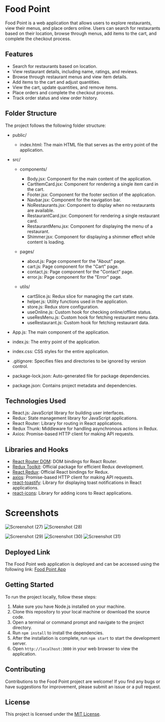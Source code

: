 # Food Point

Food Point is a web application that allows users to explore restaurants, view their menus, and place orders online. Users can search for restaurants based on their location, browse through menus, add items to the cart, and complete the checkout process.

## Features

- Search for restaurants based on location.
- View restaurant details, including name, ratings, and reviews.
- Browse through restaurant menus and view item details.
- Add items to the cart and adjust quantities.
- View the cart, update quantities, and remove items.
- Place orders and complete the checkout process.
- Track order status and view order history.

## Folder Structure

The project follows the following folder structure:

- public/
  - index.html: The main HTML file that serves as the entry point of the application.

- src/
  - components/
    - Body.jsx: Component for the main content of the application.
    - CartItemCard.jsx: Component for rendering a single item card in the cart.
    - Footer.jsx: Component for the footer section of the application.
    - Navbar.jsx: Component for the navigation bar.
    - NoRestaurants.jsx: Component to display when no restaurants are available.
    - RestaurantCard.jsx: Component for rendering a single restaurant card.
    - RestaurantMenu.jsx: Component for displaying the menu of a restaurant.
    - Shimmer.jsx: Component for displaying a shimmer effect while content is loading.

  - pages/
    - about.js: Page component for the "About" page.
    - cart.js: Page component for the "Cart" page.
    - contact.js: Page component for the "Contact" page.
    - error.js: Page component for the "Error" page.

  - utils/
    - cartSlice.js: Redux slice for managing the cart state.
    - helper.js: Utility functions used in the application.
    - store.js: Redux store configuration.
    - useOnline.js: Custom hook for checking online/offline status.
    - useResMenu.js: Custom hook for fetching restaurant menu data.
    - useRestaurant.js: Custom hook for fetching restaurant data.

- App.js: The main component of the application.
- index.js: The entry point of the application.
- index.css: CSS styles for the entire application.
- .gitignore: Specifies files and directories to be ignored by version control.
- package-lock.json: Auto-generated file for package dependencies.
- package.json: Contains project metadata and dependencies.


## Technologies Used

- React.js: JavaScript library for building user interfaces.
- Redux: State management library for JavaScript applications.
- React Router: Library for routing in React applications.
- Redux Thunk: Middleware for handling asynchronous actions in Redux.
- Axios: Promise-based HTTP client for making API requests.

## Libraries and Hooks

- [React Router DOM](https://reactrouter.com/web/guides/quick-start): DOM bindings for React Router.
- [Redux Toolkit](https://redux-toolkit.js.org/): Official package for efficient Redux development.
- [React Redux](https://react-redux.js.org/): Official React bindings for Redux.
- [axios](https://github.com/axios/axios): Promise-based HTTP client for making API requests.
- [react-toastify](https://fkhadra.github.io/react-toastify/): Library for displaying toast notifications in React applications.
- [react-icons](https://react-icons.github.io/react-icons/): Library for adding icons to React applications.

# Screenshots


![Screenshot (27)](https://github.com/arijitmandal10/food-point-app/assets/114182784/addc9865-3f05-448c-bb21-0a42ae2989b4)
![Screenshot (28)](https://github.com/arijitmandal10/food-point-app/assets/114182784/931c55a4-c71e-4766-b58b-1e03aeb7c4f1)

![Screenshot (29)](https://github.com/arijitmandal10/food-point-app/assets/114182784/e556a4ef-0127-46b2-b8b5-ca2a89a18dc6)
![Screenshot (30)](https://github.com/arijitmandal10/food-point-app/assets/114182784/2af91683-3a21-4fd0-a109-fa18137d4d6b)
![Screenshot (31)](https://github.com/arijitmandal10/food-point-app/assets/114182784/b7d3decf-6038-42b6-b433-9e9e9df2448d)



## Deployed Link

The Food Point web application is deployed and can be accessed using the following link:
[Food Point App](https://food-point-arijit.netlify.app/)

## Getting Started

To run the project locally, follow these steps:

1. Make sure you have Node.js installed on your machine.
2. Clone this repository to your local machine or download the source code.
3. Open a terminal or command prompt and navigate to the project directory.
4. Run `npm install` to install the dependencies.
5. After the installation is complete, run `npm start` to start the development server.
6. Open `http://localhost:3000` in your web browser to view the application.

## Contributing

Contributions to the Food Point project are welcome! If you find any bugs or have suggestions for improvement, please submit an issue or a pull request.

## License

This project is licensed under the [MIT License](https://opensource.org/licenses/MIT).
